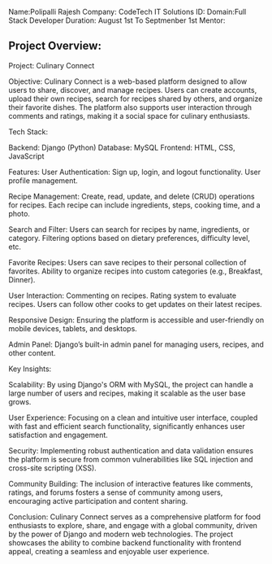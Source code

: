 
Name:Polipalli Rajesh
Company: CodeTech IT Solutions
ID:
Domain:Full Stack Developer
Duration: August 1st To Septmenber 1st
Mentor:


Project Overview:
---------------------------------------------------------------------------------------------------------------------------------------------
Project: Culinary Connect

Objective:
Culinary Connect is a web-based platform designed to allow users to share, discover, and manage recipes. Users can create accounts, upload their own recipes, search for recipes shared by others, and organize their favorite dishes. The platform also supports user interaction through comments and ratings, making it a social space for culinary enthusiasts.

Tech Stack:

Backend: Django (Python)
Database: MySQL
Frontend: HTML, CSS, JavaScript

Features:
User Authentication:  Sign up, login, and logout functionality.
                      User profile management.
                      
    
Recipe Management:  Create, read, update, and delete (CRUD) operations for recipes.
                     Each recipe can include ingredients, steps, cooking time, and a photo.

Search and Filter:   Users can search for recipes by name, ingredients, or category.
                     Filtering options based on dietary preferences, difficulty level, etc.

Favorite Recipes:   Users can save recipes to their personal collection of favorites.
                    Ability to organize recipes into custom categories (e.g., Breakfast, Dinner).

User Interaction:   Commenting on recipes.
                    Rating system to evaluate recipes.
                    Users can follow other cooks to get updates on their latest recipes.

Responsive Design:    Ensuring the platform is accessible and user-friendly on mobile devices, tablets, and desktops.

Admin Panel:     Django’s built-in admin panel for managing users, recipes, and other content.


Key Insights:

Scalability:     By using Django's ORM with MySQL, the project can handle a large number of users and recipes, making it scalable 
                     as the user  base grows.
            

User Experience: Focusing on a clean and intuitive user interface, coupled with fast and efficient search functionality, significantly 
                 enhances user satisfaction and engagement.

Security: Implementing robust authentication and data validation ensures the platform is secure from common vulnerabilities like SQL 
          injection and cross-site scripting (XSS).

Community Building: The inclusion of interactive features like comments, ratings, and forums fosters a sense of community among users, 
                    encouraging active participation and content sharing.


Conclusion:
Culinary Connect serves as a comprehensive platform for food enthusiasts to explore, share, and engage with a global community, driven by the power of Django and modern web technologies. The project showcases the ability to combine backend functionality with frontend appeal, creating a seamless and enjoyable user experience.                   

